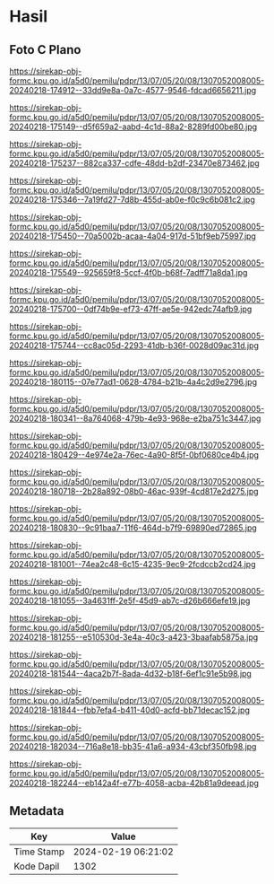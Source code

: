 # Hasil

## Foto C Plano

https://sirekap-obj-formc.kpu.go.id/a5d0/pemilu/pdpr/13/07/05/20/08/1307052008005-20240218-174912--33dd9e8a-0a7c-4577-9546-fdcad6656211.jpg

https://sirekap-obj-formc.kpu.go.id/a5d0/pemilu/pdpr/13/07/05/20/08/1307052008005-20240218-175149--d5f659a2-aabd-4c1d-88a2-8289fd00be80.jpg

https://sirekap-obj-formc.kpu.go.id/a5d0/pemilu/pdpr/13/07/05/20/08/1307052008005-20240218-175237--882ca337-cdfe-48dd-b2df-23470e873462.jpg

https://sirekap-obj-formc.kpu.go.id/a5d0/pemilu/pdpr/13/07/05/20/08/1307052008005-20240218-175346--7a19fd27-7d8b-455d-ab0e-f0c9c6b081c2.jpg

https://sirekap-obj-formc.kpu.go.id/a5d0/pemilu/pdpr/13/07/05/20/08/1307052008005-20240218-175450--70a5002b-acaa-4a04-917d-51bf9eb75997.jpg

https://sirekap-obj-formc.kpu.go.id/a5d0/pemilu/pdpr/13/07/05/20/08/1307052008005-20240218-175549--925659f8-5ccf-4f0b-b68f-7adff71a8da1.jpg

https://sirekap-obj-formc.kpu.go.id/a5d0/pemilu/pdpr/13/07/05/20/08/1307052008005-20240218-175700--0df74b9e-ef73-47ff-ae5e-942edc74afb9.jpg

https://sirekap-obj-formc.kpu.go.id/a5d0/pemilu/pdpr/13/07/05/20/08/1307052008005-20240218-175744--cc8ac05d-2293-41db-b36f-0028d09ac31d.jpg

https://sirekap-obj-formc.kpu.go.id/a5d0/pemilu/pdpr/13/07/05/20/08/1307052008005-20240218-180115--07e77ad1-0628-4784-b21b-4a4c2d9e2796.jpg

https://sirekap-obj-formc.kpu.go.id/a5d0/pemilu/pdpr/13/07/05/20/08/1307052008005-20240218-180341--8a764068-479b-4e93-968e-e2ba751c3447.jpg

https://sirekap-obj-formc.kpu.go.id/a5d0/pemilu/pdpr/13/07/05/20/08/1307052008005-20240218-180429--4e974e2a-76ec-4a90-8f5f-0bf0680ce4b4.jpg

https://sirekap-obj-formc.kpu.go.id/a5d0/pemilu/pdpr/13/07/05/20/08/1307052008005-20240218-180718--2b28a892-08b0-46ac-939f-4cd817e2d275.jpg

https://sirekap-obj-formc.kpu.go.id/a5d0/pemilu/pdpr/13/07/05/20/08/1307052008005-20240218-180830--9c91baa7-11f6-464d-b7f9-69890ed72865.jpg

https://sirekap-obj-formc.kpu.go.id/a5d0/pemilu/pdpr/13/07/05/20/08/1307052008005-20240218-181001--74ea2c48-6c15-4235-9ec9-2fcdccb2cd24.jpg

https://sirekap-obj-formc.kpu.go.id/a5d0/pemilu/pdpr/13/07/05/20/08/1307052008005-20240218-181055--3a4631ff-2e5f-45d9-ab7c-d26b666efe19.jpg

https://sirekap-obj-formc.kpu.go.id/a5d0/pemilu/pdpr/13/07/05/20/08/1307052008005-20240218-181255--e510530d-3e4a-40c3-a423-3baafab5875a.jpg

https://sirekap-obj-formc.kpu.go.id/a5d0/pemilu/pdpr/13/07/05/20/08/1307052008005-20240218-181544--4aca2b7f-8ada-4d32-b18f-6ef1c91e5b98.jpg

https://sirekap-obj-formc.kpu.go.id/a5d0/pemilu/pdpr/13/07/05/20/08/1307052008005-20240218-181844--fbb7efa4-b411-40d0-acfd-bb71decac152.jpg

https://sirekap-obj-formc.kpu.go.id/a5d0/pemilu/pdpr/13/07/05/20/08/1307052008005-20240218-182034--716a8e18-bb35-41a6-a934-43cbf350fb98.jpg

https://sirekap-obj-formc.kpu.go.id/a5d0/pemilu/pdpr/13/07/05/20/08/1307052008005-20240218-182244--eb142a4f-e77b-4058-acba-42b81a9deead.jpg


## Metadata

| Key        | Value               |
| ---------- | ------------------- |
| Time Stamp | 2024-02-19 06:21:02 |
| Kode Dapil | 1302                |



